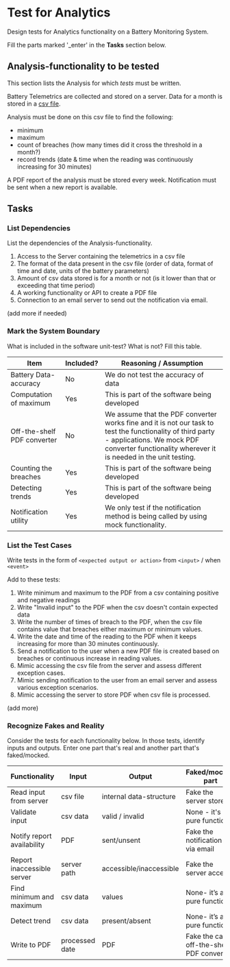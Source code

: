 # Test for Analytics

Design tests for Analytics functionality on a Battery Monitoring System.

Fill the parts marked '_enter' in the **Tasks** section below.

## Analysis-functionality to be tested

This section lists the Analysis for which _tests_ must be written.

Battery Telemetrics are collected and stored on a server.
Data for a month is stored in a [csv file](https://en.wikipedia.org/wiki/Comma-separated_values).

Analysis must be done on this csv file to find the following:
- minimum
- maximum
- count of breaches (how many times did it cross the threshold in a month?)
- record trends (date & time when the reading was continuously increasing for 30 minutes)

A PDF report of the analysis must be stored every week.
Notification must be sent when a new report is available.

## Tasks

### List Dependencies

List the dependencies of the Analysis-functionality.

1. Access to the Server containing the telemetrics in a csv file
2. The format of the data present in the csv file (order of data, format of time and date, units of the battery parameters)
3. Amount of csv data stored is for a month or not (is it lower than that or exceeding that time period)
4. A working functionality or API to create a PDF file
5. Connection to an email server to send out the notification via email.


(add more if needed)

### Mark the System Boundary

What is included in the software unit-test? What is not? Fill this table.

| Item                      | Included?     | Reasoning / Assumption
|---------------------------|---------------|---
Battery Data-accuracy       | No            | We do not test the accuracy of data
Computation of maximum      | Yes           | This is part of the software being developed
Off-the-shelf PDF converter | No            | We assume that the PDF converter works fine and it is not our task to test the functionality of third party                                                          -                                             applications. We mock PDF converter functionality wherever it is needed in the unit testing. 
Counting the breaches       | Yes           | This is part of the software being developed
Detecting trends            | Yes           | This is part of the software being developed
Notification utility        | Yes           | We only test if the notification method is being called by using mock functionality.

### List the Test Cases

Write tests in the form of `<expected output or action>` from `<input>` / when `<event>`

Add to these tests:

1. Write minimum and maximum to the PDF from a csv containing positive and negative readings
2. Write "Invalid input" to the PDF when the csv doesn't contain expected data
3. Write the number of times of breach to the PDF, when the csv file contains value that breaches either  maximum or minimum values.
4. Write the date and time of the reading to the PDF when it keeps increasing for more than 30 minutes continuously.
5. Send a notification to the user when a new PDF file is created based on breaches or continuous increase in reading values.
6. Mimic accessing the csv file from the server and assess different exception cases.
7. Mimic sending notification to the user from an email server and assess various exception scenarios.
8. Mimic accessing the server to store PDF when csv file is processed. 



(add more)

### Recognize Fakes and Reality

Consider the tests for each functionality below.
In those tests, identify inputs and outputs.
Enter one part that's real and another part that's faked/mocked.

| Functionality            | Input          | Output                      | Faked/mocked part
|--------------------------|----------------|-----------------------------|---
Read input from server     | csv file       | internal data-structure     | Fake the server store
Validate input             | csv data       | valid / invalid             | None - it's a pure function
Notify report availability | PDF            | sent/unsent                 | Fake the notification call via email
Report inaccessible server | server path    | accessible/inaccessible     | Fake the server access
Find minimum and maximum   | csv data       | values                      | None- it’s a pure function
Detect trend               | csv data       | present/absent              | None- it’s a pure function
Write to PDF               | processed date | PDF                         | Fake the call to off-the-shelf PDF converter
